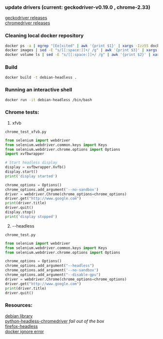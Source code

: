 ### update drivers (current: geckodriver-v0.19.0 , chrome-2.33)  
[geckodriver releases](https://github.com/mozilla/geckodriver/releases)  
[chromedriver releases](https://sites.google.com/a/chromium.org/chromedriver/downloads)  

### Cleaning local docker repository

```bash
docker ps -a | egrep "[Ee]xited" | awk '{print $1}' | xargs -Izz55 docker rm zz55
docker images | sed -E "s/[[:space:]]+/ /g" | awk '{print $3}' | xargs -Izz55 docker rmi zz55
docker volume ls | sed -E "s/[[:space:]]+/ /g" | awk '{print $2}' | xargs -Izz55 docker volume rm zz55
```

### Build
```bash
docker build -t debian-headless .
```

### Running an interactive shell
```bash
docker run -it debian-headless /bin/bash
```

### Chrome tests:
1. xfvb 
```
chrome_test_xfvb.py
```

```python
from selenium import webdriver  
from selenium.webdriver.common.keys import Keys  
from selenium.webdriver.chrome.options import Options  
import xvfbwrapper

# Start headless display
display = xvfbwrapper.Xvfb()
display.start()
print('display started')

chrome_options = Options()  
chrome_options.add_argument('--no-sandbox')
driver = webdriver.Chrome(chrome_options=chrome_options)  
driver.get("http://www.google.com")
print(driver.title)
driver.quit()
display.stop()
print('display stopped')
```
2. --headless 
```
chrome_test.py
```

```python
from selenium import webdriver  
from selenium.webdriver.common.keys import Keys  
from selenium.webdriver.chrome.options import Options  

chrome_options = Options()  
chrome_options.add_argument("--headless") 
chrome_options.add_argument('--no-sandbox')
chrome_options.add_argument("--disable-gpu")
driver = webdriver.Chrome(chrome_options=chrome_options)  
driver.get("http://www.google.com")
print(driver.title)
driver.quit()
```

### Resources:
[debian library](https://docs.docker.com/samples/library/debian/)  
[python-headless-chromedriver](https://github.com/rsanchezavalos/python-headless-chromedriver) _fail out of the box_  
[firefox-headless](http://scraping.pro/use-headless-firefox-scraping-linux/)  
[docker ignore error](https://stackoverflow.com/questions/30716937/dockerfile-build-possible-to-ignore-error)



